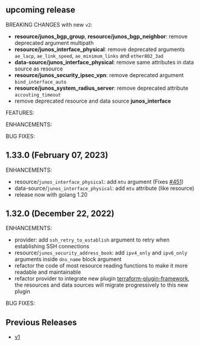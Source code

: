 <!-- markdownlint-disable-file MD013 MD041 -->
## upcoming release

BREAKING CHANGES with new `v2`:

* **resource/junos_bgp_group**, **resource/junos_bgp_neighbor**: remove deprecated argument multipath
* **resource/junos_interface_physical**: remove deprecated arguments `ae_lacp`, `ae_link_speed`, `ae_minimum_links` and `ether802_3ad`
* **data-source/junos_interface_physical**: remove same attributes in data source as resource
* **resource/junos_security_ipsec_vpn**: remove deprecated argument `bind_interface_auto`
* **resource/junos_system_radius_server**: remove deprecated attribute `accouting_timeout`
* remove deprecated resource and data source **junos_interface**

FEATURES:

ENHANCEMENTS:

BUG FIXES:

## 1.33.0 (February 07, 2023)

ENHANCEMENTS:

* resource/`junos_interface_physical`: add `mtu` argument (Fixes [#451](https://github.com/jeremmfr/terraform-provider-junos/issues/451))
* data-source/`junos_interface_physical`: add `mtu` attribute (like resource)
* release now with golang 1.20

## 1.32.0 (December 22, 2022)

ENHANCEMENTS:

* provider: add `ssh_retry_to_establish` argument to retry when establishing SSH connections
* resource/`junos_security_address_book`: add `ipv4_only` and `ipv6_only` arguments inside `dns_name` block argument
* refactor the code of most resource reading functions to make it more readable and maintainable
* refactor provider to integrate new plugin [terraform-plugin-framework](github.com/hashicorp/terraform-plugin-framework),  
  the resources and data sources will migrate progressively to this new plugin

BUG FIXES:

## Previous Releases

* [v1](https://github.com/jeremmfr/terraform-provider-junos/blob/v1/CHANGELOG.md)
